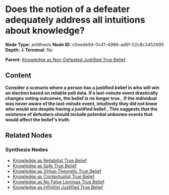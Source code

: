 # Does the notion of a defeater adequately address all intuitions about knowledge?

**Node Type:** antithesis
**Node ID:** c0eede94-0c41-4996-ad5f-52c8c3452695
**Depth:** 4
**Terminal:** No

**Parent:** [Knowledge as Non-Defeated Justified True Belief](knowledge-as-non-defeated-justified-true-belief-synthesis-0e688368-6d5a-4b3e-9f38-bfeb8f3fce6a.md)

## Content

**Consider a scenario where a person has a justified belief in who will win an election based on reliable poll data. If a last-minute event drastically changes voting outcomes, the belief is no longer true.**, **If the individual was never aware of the last-minute event, intuitively they did not know who would win despite having a justified belief.**, **This suggests that the existence of defeaters should include potential unknown events that would affect the belief's truth.**

## Related Nodes

### Synthesis Nodes

- [Knowledge as Reliabilist True Belief](knowledge-as-reliabilist-true-belief-synthesis-99890f79-b623-432a-ae8b-a24c4fabc532.md)
- [Knowledge as Safe True Belief](knowledge-as-safe-true-belief-synthesis-e5a53504-d057-4d4c-a100-129003248343.md)
- [Knowledge as Virtue-Theoretic True Belief](knowledge-as-virtue-theoretic-true-belief-synthesis-9f4bee41-bd42-4076-899f-1de54a8f0d89.md)
- [Knowledge as Contextualist True Belief](knowledge-as-contextualist-true-belief-synthesis-a2703d02-7289-4323-9504-45c2bc3bb424.md)
- [Knowledge as No False Lemmas True Belief](knowledge-as-no-false-lemmas-true-belief-synthesis-4e1b4d2c-dee5-4712-a816-635cdc9a6411.md)
- [Knowledge as Infinitist Justified True Belief](knowledge-as-infinitist-justified-true-belief-synthesis-260aae9c-f5e6-4630-bac0-c649bb0058b5.md)
